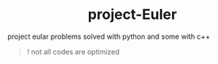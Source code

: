 <h1 style="text-align:center"> project-Euler </h1>

project eular problems solved with python
and some with c++

> ! not all codes are optimized

